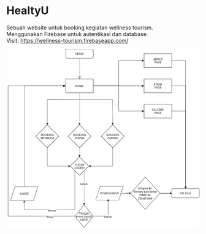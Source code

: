 # HealtyU  

Sebuah website untuk booking kegiatan wellness tourism.  
Menggunakan Firebase untuk autentikasi dan database.  
Visit: https://wellness-tourism.firebaseapp.com/  

![healtyU flowchart](resource/healtyu-flowchart.drawio.png)
